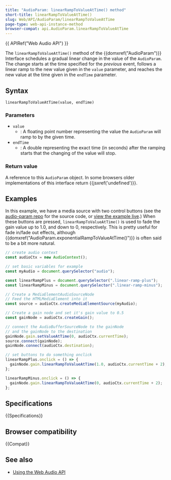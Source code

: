```yaml
---
title: "AudioParam: linearRampToValueAtTime() method"
short-title: linearRampToValueAtTime()
slug: Web/API/AudioParam/linearRampToValueAtTime
page-type: web-api-instance-method
browser-compat: api.AudioParam.linearRampToValueAtTime
---
```


{{ APIRef("Web Audio API") }}

The `linearRampToValueAtTime()` method of the {{domxref("AudioParam")}}
Interface schedules a gradual linear change in the value of the
`AudioParam`. The change starts at the time specified for the
_previous_ event, follows a linear ramp to the new value given in the
`value` parameter, and reaches the new value at the time given in the
`endTime` parameter.

## Syntax

```js-nolint
linearRampToValueAtTime(value, endTime)
```

### Parameters

- `value`
  - : A floating point number representing the value the `AudioParam` will ramp
    to by the given time.
- `endTime`
  - : A double representing the exact time (in seconds) after the ramping starts that the
    changing of the value will stop.

### Return value

A reference to this `AudioParam` object. In some browsers older
implementations of this interface return {{jsxref('undefined')}}.

## Examples

In this example, we have a media source with two control buttons (see the [audio-param repo](https://github.com/mdn/webaudio-examples/tree/main/audio-param) for the source code, or [view the example live](https://mdn.github.io/webaudio-examples/audio-param/).) When these buttons are pressed, `linearRampToValueAtTime()` is
used to fade the gain value up to 1.0, and down to 0, respectively. This is pretty
useful for fade in/fade out effects, although {{domxref("AudioParam.exponentialRampToValueAtTime()")}} is often said to be a bit more
natural.

```js
// create audio context
const audioCtx = new AudioContext();

// set basic variables for example
const myAudio = document.querySelector("audio");

const linearRampPlus = document.querySelector(".linear-ramp-plus");
const linearRampMinus = document.querySelector(".linear-ramp-minus");

// Create a MediaElementAudioSourceNode
// Feed the HTMLMediaElement into it
const source = audioCtx.createMediaElementSource(myAudio);

// Create a gain node and set it's gain value to 0.5
const gainNode = audioCtx.createGain();

// connect the AudioBufferSourceNode to the gainNode
// and the gainNode to the destination
gainNode.gain.setValueAtTime(0, audioCtx.currentTime);
source.connect(gainNode);
gainNode.connect(audioCtx.destination);

// set buttons to do something onclick
linearRampPlus.onclick = () => {
  gainNode.gain.linearRampToValueAtTime(1.0, audioCtx.currentTime + 2);
};

linearRampMinus.onclick = () => {
  gainNode.gain.linearRampToValueAtTime(0, audioCtx.currentTime + 2);
};
```

## Specifications

{{Specifications}}

## Browser compatibility

{{Compat}}

## See also

- [Using the Web Audio API](/en-US/docs/Web/API/Web_Audio_API/Using_Web_Audio_API)
